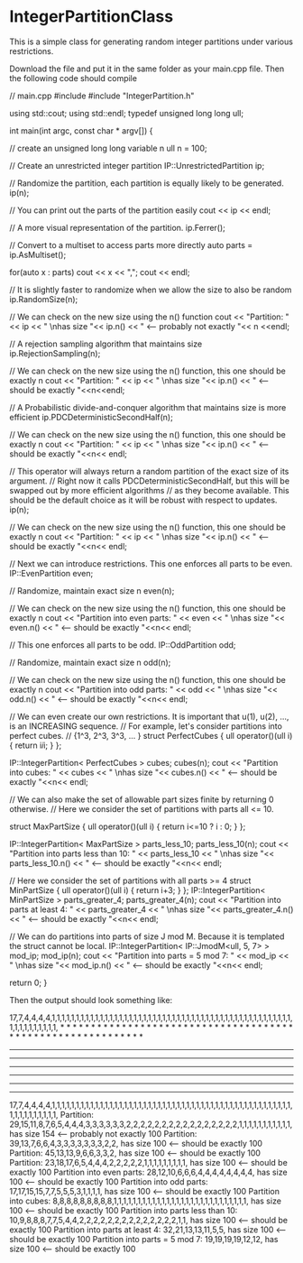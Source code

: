IntegerPartitionClass
=====================

This is a simple class for generating random integer partitions under various restrictions.

Download the file and put it in the same folder as your main.cpp file.  Then the following code should compile

// main.cpp 
 #include <iostream>
 #include "IntegerPartition.h"
 
 using std::cout;
 using std::endl;
 typedef unsigned long long ull;
 
 int main(int argc, const char * argv[]) {
 
 // create an unsigned long long variable n
 ull n = 100;
 
 // Create an unrestricted integer partition
 IP::UnrestrictedPartition ip;
 
 // Randomize the partition, each partition is equally likely to be generated.
 ip(n);
 
 // You can print out the parts of the partition easily
 cout << ip << endl;
 
 // A more visual representation of the partition.
 ip.Ferrer();
 
 // Convert to a multiset to access parts more directly
 auto parts = ip.AsMultiset();
 
 for(auto x : parts) cout << x << ",";
 cout << endl;
 
 // It is slightly faster to randomize when we allow the size to also be random
 ip.RandomSize(n);
 
 // We can check on the new size using the n() function
 cout << "Partition: " << ip << " \nhas size "<< ip.n() << " <-- probably not exactly "<< n <<endl;
 
 // A rejection sampling algorithm that maintains size
 ip.RejectionSampling(n);
 
 // We can check on the new size using the n() function, this one should be exactly n
 cout << "Partition: " << ip << " \nhas size "<< ip.n() << " <-- should be exactly "<<n<<endl;
 
 // A Probabilistic divide-and-conquer algorithm that maintains size is more efficient
 ip.PDCDeterministicSecondHalf(n);
 
 // We can check on the new size using the n() function, this one should be exactly n
 cout << "Partition: " << ip << " \nhas size "<< ip.n() << " <-- should be exactly "<<n<< endl;
 
 // This operator will always return a random partition of the exact size of its argument.
 // Right now it calls PDCDeterministicSecondHalf, but this will be swapped out by more efficient algorithms
 // as they become available.  This should be the default choice as it will be robust with respect to updates.
 ip(n);
 
 // We can check on the new size using the n() function, this one should be exactly n
 cout << "Partition: " << ip << " \nhas size "<< ip.n() << " <-- should be exactly "<<n<< endl;
 
 // Next we can introduce restrictions.  This one enforces all parts to be even.
 IP::EvenPartition even;
 
 // Randomize, maintain exact size n
 even(n);
 
 // We can check on the new size using the n() function, this one should be exactly n
 cout << "Partition into even parts: " << even << " \nhas size "<< even.n() << " <-- should be exactly "<<n<< endl;
 
 // This one enforces all parts to be odd.
 IP::OddPartition odd;
 
 // Randomize, maintain exact size n
 odd(n);
 
 // We can check on the new size using the n() function, this one should be exactly n
 cout << "Partition into odd parts: " << odd << " \nhas size "<< odd.n() << " <-- should be exactly "<<n<< endl;
 
 
 // We can even create our own restrictions.  It is important that u(1), u(2), ..., is an INCREASING sequence.
 // For example, let's consider partitions into perfect cubes.
 // {1^3, 2^3, 3^3, ... }
 struct PerfectCubes { ull operator()(ull i) { return i*i*i; } };
 
 IP::IntegerPartition< PerfectCubes > cubes;
 cubes(n);
 cout << "Partition into cubes: " << cubes << " \nhas size "<< cubes.n() << " <-- should be exactly "<<n<< endl;
 
 // We can also make the set of allowable part sizes finite by returning 0 otherwise.
 // Here we consider the set of partitions with parts all <= 10.
 
 struct MaxPartSize { ull operator()(ull i) { return i<=10 ? i : 0; } };
 
 IP::IntegerPartition< MaxPartSize > parts_less_10;
 parts_less_10(n);
 cout << "Partition into parts less than 10: " << parts_less_10 << " \nhas size "<< parts_less_10.n() << " <-- should be exactly "<<n<< endl;
 
 
 // Here we consider the set of partitions with all parts >= 4
 struct MinPartSize { ull operator()(ull i) { return i+3; } };
 IP::IntegerPartition< MinPartSize > parts_greater_4;
 parts_greater_4(n);
 cout << "Partition into parts at least 4: " << parts_greater_4 << " \nhas size "<< parts_greater_4.n() << " <-- should be exactly "<<n<< endl;
 
 // We can do partitions into parts of size J mod M.  Because it is templated the struct cannot be local.
 IP::IntegerPartition< IP::JmodM<ull, 5, 7> > mod_ip;
 mod_ip(n);
 cout << "Partition into parts = 5 mod 7: " << mod_ip << " \nhas size "<< mod_ip.n() << " <-- should be exactly "<<n<< endl;
 
 return 0;
 }

Then the output should look something like:

17,7,4,4,4,4,1,1,1,1,1,1,1,1,1,1,1,1,1,1,1,1,1,1,1,1,1,1,1,1,1,1,1,1,1,1,1,1,1,1,1,1,1,1,1,1,1,1,1,1,1,1,1,1,1,1,1,1,1,1,1,1,1,1,1,1,
 *
 *
 *
 *
 *
 *
 *
 *
 *
 *
 *
 *
 *
 *
 *
 *
 *
 *
 *
 *
 *
 *
 *
 *
 *
 *
 *
 *
 *
 *
 *
 *
 *
 *
 *
 *
 *
 *
 *
 *
 *
 *
 *
 *
 *
 *
 *
 *
 *
 *
 *
 *
 *
 *
 *
 *
 *
 *
 *
 *
 * * * *
 * * * *
 * * * *
 * * * *
 * * * * * * *
 * * * * * * * * * * * * * * * * *
 17,7,4,4,4,4,1,1,1,1,1,1,1,1,1,1,1,1,1,1,1,1,1,1,1,1,1,1,1,1,1,1,1,1,1,1,1,1,1,1,1,1,1,1,1,1,1,1,1,1,1,1,1,1,1,1,1,1,1,1,1,1,1,1,1,1,
 Partition: 29,15,11,8,7,6,5,4,4,4,3,3,3,3,3,3,2,2,2,2,2,2,2,2,2,2,2,2,2,2,2,2,1,1,1,1,1,1,1,1,1,1,1,
 has size 154 <-- probably not exactly 100
 Partition: 39,13,7,6,6,4,3,3,3,3,3,3,3,2,2,
 has size 100 <-- should be exactly 100
 Partition: 45,13,13,9,6,6,3,3,2,
 has size 100 <-- should be exactly 100
 Partition: 23,18,17,6,5,4,4,4,2,2,2,2,2,1,1,1,1,1,1,1,1,1,
 has size 100 <-- should be exactly 100
 Partition into even parts: 28,12,10,6,6,6,4,4,4,4,4,4,4,4,
 has size 100 <-- should be exactly 100
 Partition into odd parts: 17,17,15,15,7,7,5,5,5,3,1,1,1,1,
 has size 100 <-- should be exactly 100
 Partition into cubes: 8,8,8,8,8,8,8,8,8,1,1,1,1,1,1,1,1,1,1,1,1,1,1,1,1,1,1,1,1,1,1,1,1,1,1,1,1,
 has size 100 <-- should be exactly 100
 Partition into parts less than 10: 10,9,8,8,8,7,7,5,4,4,2,2,2,2,2,2,2,2,2,2,2,2,2,2,1,1,
 has size 100 <-- should be exactly 100
 Partition into parts at least 4: 32,21,13,13,11,5,5,
 has size 100 <-- should be exactly 100
 Partition into parts = 5 mod 7: 19,19,19,19,12,12,
 has size 100 <-- should be exactly 100


